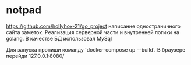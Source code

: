 # notpad

https://github.com/hollyhox-21/go_project написание одностраничного сайта заметок. Реализация серверной части и внутренней логики на golang. В качестве БД использовал MySql

Для запуска пропиши команду 'docker-compose up --build'. В браузере перейди 127.0.0.1:8080/
